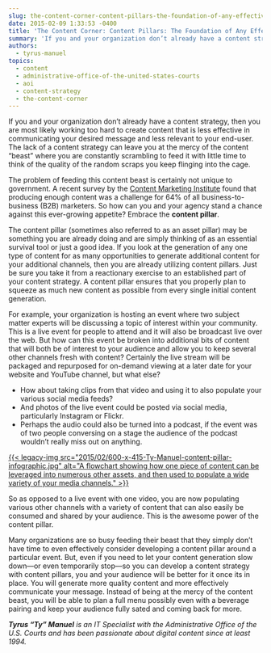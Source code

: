 ```yaml
---
slug: the-content-corner-content-pillars-the-foundation-of-any-effective-content-strategy
date: 2015-02-09 1:33:53 -0400
title: 'The Content Corner: Content Pillars: The Foundation of Any Effective Content Strategy'
summary: 'If you and your organization don’t already have a content strategy, then you are most likely working too hard to create content that is less effective in communicating your desired message and less relevant to your end-user. The lack of a content strategy can leave you at the mercy of the content &ldquo;beast&rdquo; where you'
authors:
  - tyrus-manuel
topics:
  - content
  - administrative-office-of-the-united-states-courts
  - aoi
  - content-strategy
  - the-content-corner
---
```


If you and your organization don’t already have a content strategy, then you are most likely working too hard to create content that is less effective in communicating your desired message and less relevant to your end-user. The lack of a content strategy can leave you at the mercy of the content “beast” where you are constantly scrambling to feed it with little time to think of the quality of the random scraps you keep flinging into the cage.

The problem of feeding this content beast is certainly not unique to government. A recent survey by the [Content Marketing Institute](http://contentmarketinginstitute.com/2012/10/2013-b2b-content-marketing-research/) found that producing enough content was a challenge for 64% of all business-to-business (B2B) marketers. So how can you and your agency stand a chance against this ever-growing appetite? Embrace the **content pillar**.

The content pillar (sometimes also referred to as an asset pillar) may be something you are already doing and are simply thinking of as an essential survival tool or just a good idea. If you look at the generation of any one type of content for as many opportunities to generate additional content for your additional channels, then you are already utilizing content pillars. Just be sure you take it from a reactionary exercise to an established part of your content strategy. A content pillar ensures that you properly plan to squeeze as much new content as possible from every single initial content generation.

For example, your organization is hosting an event where two subject matter experts will be discussing a topic of interest within your community. This is a live event for people to attend and it will also be broadcast live over the web. But how can this event be broken into additional bits of content that will both be of interest to your audience and allow you to keep several other channels fresh with content? Certainly the live stream will be packaged and repurposed for on-demand viewing at a later date for your website and YouTube channel, but what else?

  * How about taking clips from that video and using it to also populate your various social media feeds?
  * And photos of the live event could be posted via social media, particularly Instagram or Flickr.
  * Perhaps the audio could also be turned into a podcast, if the event was of two people conversing on a stage the audience of the podcast wouldn&#8217;t really miss out on anything.

[{{< legacy-img src="2015/02/600-x-415-Ty-Manuel-content-pillar-infographic.jpg" alt="A flowchart showing how one piece of content can be leveraged into numerous other assets, and then used to populate a wide variety of your media channels." >}}](https://s3.amazonaws.com/digitalgov/_legacy-img/2015/02/900-x-623-Ty-Manuel-content-pillar-infographic.jpg)

So as opposed to a live event with one video, you are now populating various other channels with a variety of content that can also easily be consumed and shared by your audience. This is the awesome power of the content pillar.

Many organizations are so busy feeding their beast that they simply don’t have time to even effectively consider developing a content pillar around a particular event. But, even if you need to let your content generation slow down—or even temporarily stop—so you can develop a content strategy with content pillars, you and your audience will be better for it once its in place. You will generate more quality content and more effectively communicate your message. Instead of being at the mercy of the content beast, you will be able to plan a full menu possibly even with a beverage pairing and keep your audience fully sated and coming back for more.

_**Tyrus “Ty” Manuel** is an IT Specialist with the Administrative Office of the U.S. Courts and has been passionate about digital content since at least 1994._
